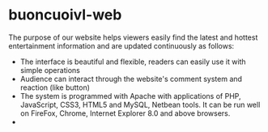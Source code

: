 # buoncuoivl-web
The purpose of our website helps viewers easily find the latest and hottest entertainment information and are updated continuously as follows:
- The interface is beautiful and flexible, readers can easily use it with simple operations
- Audience can interact through the website's comment system and reaction (like button)
- The system is programmed with Apache with applications of PHP, JavaScript, CSS3, HTML5 and MySQL, Netbean tools. It can be run well on FireFox, Chrome, Internet Explorer 8.0 and above browsers.
- 
